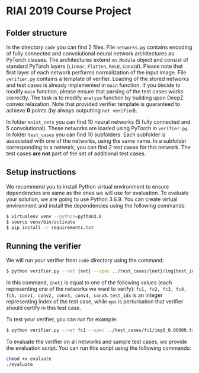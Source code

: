 # RIAI 2019 Course Project



## Folder structure
In the directory `code` you can find 2 files. 
File `networks.py` contains encoding of fully connected and convolutional neural network architectures as PyTorch classes.
The architectures extend `nn.Module` object and consist of standard PyTorch layers (`Linear`, `Flatten`, `ReLU`, `Conv2d`). Please note that first layer of each network performs normalization of the input image.
File `verifier.py` contains a template of verifier. Loading of the stored networks and test cases is already implemented in `main` function. If you decide to modify `main` function, please ensure that parsing of the test cases works correctly. The task is to modify `analyze` function by building upon DeepZ convex relaxation. Note that provided verifier template is guaranteed to achieve **0** points (by always outputting `not verified`).

In folder `mnist_nets` you can find 10 neural networks (5 fully connected and 5 convolutional). These networks are loaded using PyTorch in `verifier.py`.
In folder `test_cases` you can find 10 subfolders. Each subfolder is associated with one of the networks, using the same name. In a subfolder corresponding to a network, you can find 2 test cases for this network. 
The test cases **are not** part of the set of additional test cases. 

## Setup instructions

We recommend you to install Python virtual environment to ensure dependencies are same as the ones we will use for evaluation.
To evaluate your solution, we are going to use Python 3.6.9.
You can create virtual environment and install the dependencies using the following commands:

```bash
$ virtualenv venv --python=python3.6
$ source venv/bin/activate
$ pip install -r requirements.txt
```

## Running the verifier

We will run your verifier from `code` directory using the command:

```bash
$ python verifier.py --net {net} --spec ../test_cases/{net}/img{test_idx}_{eps}.txt
```

In this command, `{net}` is equal to one of the following values (each representing one of the networks we want to verify): `fc1, fc2, fc3, fc4, fc5, conv1, conv2, conv3, conv4, conv5`.
`test_idx` is an integer representing index of the test case, while `eps` is perturbation that verifier should certify in this test case.

To test your verifier, you can run for example:

```bash
$ python verifier.py --net fc1 --spec ../test_cases/fc1/img0_0.06000.txt
```

To evaluate the verifier on all networks and sample test cases, we provide the evaluation script.
You can run this script using the following commands:

```bash
chmod +x evaluate
./evaluate
```
